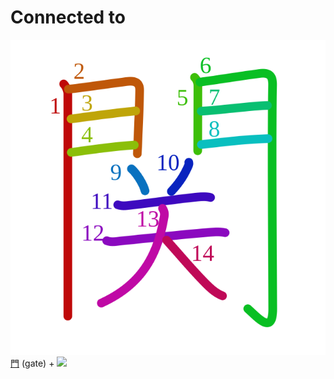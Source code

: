 # Connected to
![95a2](../kanji-colorize/95a2.svg)
[門](門.md) (gate) + ![](http://www.kanjidamage.com/assets/radsmall/horny-heaven-c832b639909cf24b66590586a72d133ab77757661f28ae15df37c5a77e06cc8e.jpg) 